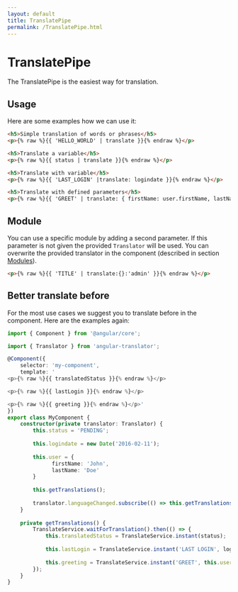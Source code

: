 ```yaml
---
layout: default
title: TranslatePipe
permalink: /TranslatePipe.html
---
```

# TranslatePipe

The TranslatePipe is the easiest way for translation.

## Usage

Here are some examples how we can use it:

```html
<h5>Simple translation of words or phrases</h5>
<p>{% raw %}{{ 'HELLO_WORLD' | translate }}{% endraw %}</p>

<h5>Translate a variable</h5>
<p>{% raw %}{{ status | translate }}{% endraw %}</p>

<h5>Translate with variable</h5>
<p>{% raw %}{{ 'LAST_LOGIN' |translate: logindate }}{% endraw %}</p>

<h5>Translate with defined parameters</h5>
<p>{% raw %}{{ 'GREET' | translate: { firstName: user.firstName, lastName: user.lastName } }}{% endraw %}</p>
```

## Module

You can use a specific module by adding a second parameter. If this parameter is not given the provided `Translator`
will be used. You can overwrite the provided translator in the component (described in section [Modules](modules.md)).

```html
<p>{% raw %}{{ 'TITLE' | translate:{}:'admin' }}{% endraw %}</p>
```

## Better translate before

For the most use cases we suggest you to translate before in the component. Here are the examples again:

```ts
import { Component } from '@angular/core';

import { Translator } from 'angular-translator';

@Component({
    selector: 'my-component',
    template: '
<p>{% raw %}{{ translatedStatus }}{% endraw %}</p>

<p>{% raw %}{{ lastLogin }}{% endraw %}</p>

<p>{% raw %}{{ greeting }}{% endraw %}</p>'
})
export class MyComponent {
    constructor(private translator: Translator) {
        this.status = 'PENDING';
        
        this.logindate = new Date('2016-02-11');
        
        this.user = {
              firstName: 'John',
              lastName: 'Doe'
        }
        
        this.getTranslations();
        
        translator.languageChanged.subscribe(() => this.getTranslations());
    }
  
    private getTranslations() {
        TranslateService.waitForTranslation().then(() => {
            this.translatedStatus = TranslateService.instant(status);
            
            this.lastLogin = TranslateService.instant('LAST LOGIN', logindate);
            
            this.greeting = TranslateService.instant('GREET', this.user);
        });
    }
}
```
